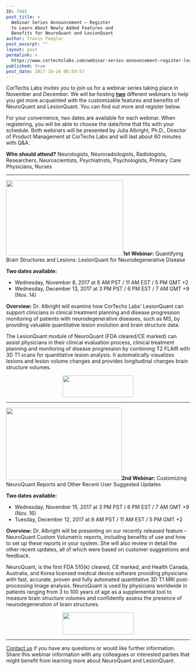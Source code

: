 ```yaml
---
ID: 7465
post_title: >
  Webinar Series Announcement – Register
  to Learn About Newly Added Features and
  Benefits for NeuroQuant and LesionQuant
author: Travis Foegler
post_excerpt: ""
layout: post
permalink: >
  https://www.cortechslabs.com/webinar-series-announcement-register-learn-newly-added-features-benefits-neuroquant-lesionquant/
published: true
post_date: 2017-10-24 06:59:57
---
```

CorTechs Labs invites you to join us for a webinar series taking place in November and December. We will be hosting <strong><span style="text-decoration: underline;">two</span></strong> different webinars to help you get more acquainted with the customizable features and benefits of NeuroQuant and LesionQuant. You can find out more and register below.

For your convenience, two dates are available for each webinar. When registering, you will be able to choose the date/time that fits with your schedule. Both webinars will be presented by Julia Albright, Ph.D., Director of Product Management at CorTechs Labs and will last about 60 minutes with Q&amp;A.

<strong>Who should attend?</strong>
Neurologists, Neuroradiologists, Radiologists, Researchers, Neuroscientists, Psychiatrists, Psychologists, Primary Care Physicians, Nurses

<hr />

<strong><a href="http://www.cortechslabs.com/wp-content/uploads/2017/05/LQ-on-computer_crop.png"><img class=" wp-image-7081 alignright" src="http://www.cortechslabs.com/wp-content/uploads/2017/05/LQ-on-computer_crop.png" alt="" width="321" height="206" /></a>1st Webinar:</strong>
Quantifying Brain Structures and Lesions: LesionQuant for Neurodegenerative Disease<strong>
</strong>

<strong>Two dates available:</strong>
<ul>
 	<li>Wednesday, November 8, 2017 at 8 AM PST / 11 AM EST / 5 PM GMT +2</li>
 	<li>Wednesday, December 13, 2017 at 3 PM PST / 6 PM EST / 7 AM GMT +9 (Nov. 14)</li>
</ul>
<strong>Overview:</strong>
Dr. Albright will examine how CorTechs Labs’ LesionQuant can support clinicians in clinical treatment planning and disease progression monitoring of patients with neurodegenerative diseases, such as MS, by providing valuable quantitative lesion evolution and brain structure data.

The LesionQuant module of NeuroQuant (FDA cleared/CE marked) can assist physicians in their clinical evaluation process, clinical treatment planning and monitoring of disease progression by combining T2 FLAIR with 3D T1 scans for quantitative lesion analysis. It automatically visualizes lesions and lesion volume changes and provides longitudinal changes brain structure volumes.
<p style="text-align: center;"><a href="https://www.cortechslabs.com/webinars/quantifying-lesionquant/"><img class="alignnone wp-image-7469 size-full" src="http://www.cortechslabs.com/wp-content/uploads/2017/10/register-now-2.png" alt="" width="194" height="59" /></a></p>


<hr />

<strong><a href="http://www.cortechslabs.com/wp-content/uploads/2017/10/NeuroQuant-Custom-Report-01.jpg"><img class=" wp-image-7456 alignright" src="http://www.cortechslabs.com/wp-content/uploads/2017/10/NeuroQuant-Custom-Report-01.jpg" alt="" width="317" height="198" /></a>2nd Webinar:</strong>
Customizing NeuroQuant Reports and Other Recent User Suggested Updates

<strong>Two dates available:</strong>
<ul>
 	<li>Wednesday, November 15, 2017 at 3 PM PST / 6 PM EST / 7 AM GMT +9 (Nov. 16)</li>
 	<li>Tuesday, December 12, 2017 at 8 AM PST / 11 AM EST / 5 PM GMT +2</li>
</ul>
<strong>Overview:</strong>
Dr. Albright will be presenting on our recently released feature – NeuroQuant Custom Volumetric reports, including benefits of use and how to set up these reports in your system. She will also review in detail the other recent updates, all of which were based on customer suggestions and feedback.

NeuroQuant, is the first FDA 510(k) cleared, CE marked, and Health Canada, Australia, and Korea licensed medical device software providing physicians with fast, accurate, proven and fully automated quantitative 3D T1 MRI post-processing image analysis. NeuroQuant is used by physicians worldwide in patients ranging from 3 to 100 years of age as a supplemental tool to measure brain structure volumes and confidently assess the presence of neurodegeneration of brain structures.
<p style="text-align: center;"><a href="https://www.cortechslabs.com/webinars/customizing-neuroquant/"><img class="alignnone wp-image-7468 size-full" src="http://www.cortechslabs.com/wp-content/uploads/2017/10/register-now.png" alt="" width="195" height="60" /></a></p>


<hr />

<a href="http://www.cortechslabs.com/contact/">Contact us</a> if you have any questions or would like further information. Share this webinar information with any colleagues or interested parties that might benefit from learning more about NeuroQuant and LesionQuant.